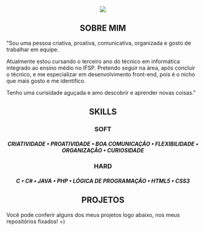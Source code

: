 



<p align="center">
 <img src= "https://media.discordapp.net/attachments/816888490955636747/864915060622098472/Ola_eu_Sou_a_Amanda.png?width=840&height=473  width="500"/>
       </p>
       
       
 <h2 align="center" >SOBRE MIM</h2>
 
 "Sou uma pessoa criativa, proativa, comunicativa, organizada e gosto de trabalhar em equipe. 
 
Atualmente estou cursando o terceiro ano do técnico em informática integrado ao ensino médio no IFSP. Pretendo seguir na área, após concluir o técnico, e me especializar em desenvolvimento front-end, pois é o nicho que mais gosto e me identifico.

Tenho uma curisidade aguçada e amo descobrir e aprender novas coisas."
      

<h2 align="center" >SKILLS</h2>

<h3 align="center" > SOFT</h3>


<h5 align="center"

 CRIATIVIDADE • PROATIVIDADE • BOA COMUNICAÇÃO • FLEXIBILIDADE • ORGANIZAÇÃO • CURIOSIDADE </h5>

<h3 align="center" > HARD</h3>

<h5 align="center"
  >C • C# • JAVA • PHP • LÓGICA DE PROGRAMAÇÃO • HTML5 • CSS3 </h5>


<h2 align="center" >PROJETOS</h2>

Você pode conferir alguns dos meus projetos logo abaixo, nos meus repositórios fixados! =)
